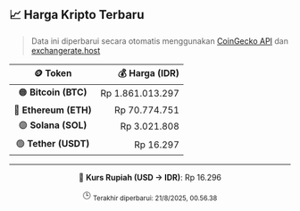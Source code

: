 

<!-- HARGA_KRIPTO -->
## 📈 Harga Kripto Terbaru

> Data ini diperbarui secara otomatis menggunakan [CoinGecko API](https://www.coingecko.com/) dan [exchangerate.host](https://exchangerate.host/)

<div align="center">

| 🪙 Token | 💰 Harga (IDR) |
|:------:|---------------:|
| 🟠 **Bitcoin (BTC)**   | Rp 1.861.013.297 |
| 🔵 **Ethereum (ETH)**  | Rp 70.774.751 |
| 🟣 **Solana (SOL)**    | Rp 3.021.808 |
| 🟢 **Tether (USDT)**   | Rp 16.297 |

---

💱 **Kurs Rupiah (USD → IDR)**: Rp 16.296

🕒 <sub>Terakhir diperbarui: 21/8/2025, 00.56.38</sub>

</div>
<!-- /HARGA_KRIPTO -->